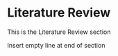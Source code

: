 # Literature Review

This is the Literature Review section  

Insert empty line at end of section

  